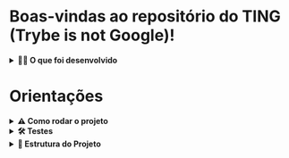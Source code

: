 # Boas-vindas ao repositório do TING (Trybe is not Google)!

<details>
  <summary><strong>👨‍💻 O que foi desenvolvido</strong></summary><br />


Neste projeto implementei um programa que simula um algoritmo de indexação de documentos similar ao do Google. O programa é capaz de identificar ocorrências de termos em arquivos _TXT_.
  
Para isso, o programa desenvolvido tem dois módulos:
- **Módulo de gerenciamento de arquivos** que permite anexar arquivos de texto (formato _TXT_) e;
- **Módulo de buscas** que permite operar funções de busca sobre os arquivos anexados.

🚵 Habilidades exercitadas:

 - Manipular Pilhas;

 - Manipular Deque;

 - Manipular Nó & Listas Ligadas e;

 - Manipular Listas Duplamente Ligadas.

</details>

# Orientações
<details>
  <summary><strong>⚠ Como rodar o projeto</strong></summary><br />

  1. Clone o repositório

  - Use o comando: `git clone git@github.com:dsbellini/trybe-python-TING.git`
  - Entre na pasta do repositório que você acabou de clonar:
    - `cd trybe-python-TING`

  2. Crie o ambiente virtual para o projeto

  - `python3 -m venv .venv && source .venv/bin/activate`

  3. Instale as dependências

  - `python3 -m pip install -r dev-requirements.txt`

  4. Navegue nos módulos do projeto e execute os testes
</details>

<details>
  <summary><strong>🛠 Testes</strong></summary><br />

 👀 **Para executar os testes certifique-se de que você está com o ambiente virtual ativado.**

  <strong>Executar os testes</strong>

  ```bash
  $ python3 -m pytest
  ```

  O arquivo `pyproject.toml` já configura corretamente o pytest. Entretanto, caso você tenha problemas com isso e queira explicitamente uma saída completa, o comando é:

  ```bash
  python3 -m pytest -s -vv
  ```

  Caso precise executar apenas um arquivo de testes basta executar o comando:

  ```bash
  python3 -m pytest tests/nomedoarquivo.py
  ```

  Caso precise executar apenas uma função de testes basta executar o comando:

  ```bash
  python3 -m pytest -k nome_da_func_de_tests
  ```

  Se desejar que os testes parem de ser executados quando acontecer o primeiro erro, use o parâmetro `-x`

  ```bash
  python3 -m pytest -x tests/nomedoarquivo.py
  ```

  Para executar um teste específico de um arquivo, basta executar o comando:

  ```bash
  python3 -m pytest tests/nomedoarquivo.py::test_nome_do_teste
  ```

  Se quiser saber mais sobre a instalação de dependências com `pip`, veja esse [artigo](https://medium.com/python-pandemonium/better-python-dependency-and-package-management-b5d8ea29dff1).

</details>

<details>
  <summary><strong>🧱 Estrutura do Projeto</strong></summary><br />
  
  ```
  Legenda:
  🔸Arquivos que não foram alterados (desenvolvido pela Trybe)
  🔹Arquivos que foram alterados para realizar os requisitos.
  .
  ├──🔸dev-requirements.txt
  ├──🔸pyproject.toml
  ├──🔸README.md
  ├──🔸requirements.txt
  ├──🔸setup.cfg
  ├──🔸setup.py
  ├──statics
  │   ├──🔸arquivo_teste.csv
  │   ├──🔸arquivo_teste.txt
  │   ├──🔸nome_pedro.txt
  │   ├──🔸novo_paradigma_globalizado-min.txt
  │   └──🔸novo_paradigma_globalizado.txt
  ├──tests
  │   ├──🔸__init__.py
  │   ├──🔸test_file_management.py
  │   ├──🔸test_file_process.py
  │   ├──🔸test_queue.py
  │   └──🔸test_word_search.py
  ├──ting_file_management
  │   ├──🔹file_management.py
  │   ├──🔹file_process.py
  │   ├──🔸__init__.py
  │   └──🔹queue.py
  ├──ting_word_searches
  │   ├──🔸__init__.py
  │   └──🔹word_search.py
  └──🔸trybe.yml
  ```
</details>